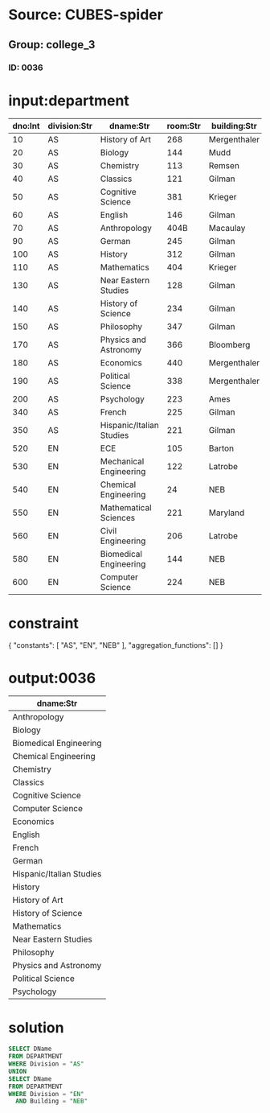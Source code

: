 # Source: CUBES-spider
## Group: college_3
### ID: 0036

# input:department

| dno:Int | division:Str | dname:Str | room:Str | building:Str | dphone:Int |
|---|---|---|---|---|---|
| 10 | AS | History of Art | 268 | Mergenthaler | 7117 |
| 20 | AS | Biology | 144 | Mudd | 7330 |
| 30 | AS | Chemistry | 113 | Remsen | 7429 |
| 40 | AS | Classics | 121 | Gilman | 7556 |
| 50 | AS | Cognitive Science | 381 | Krieger | 7119 |
| 60 | AS | English | 146 | Gilman | 7544 |
| 70 | AS | Anthropology | 404B | Macaulay | 7272 |
| 90 | AS | German | 245 | Gilman | 7508 |
| 100 | AS | History | 312 | Gilman | 7575 |
| 110 | AS | Mathematics | 404 | Krieger | 7399 |
| 130 | AS | Near Eastern Studies | 128 | Gilman | 7499 |
| 140 | AS | History of Science | 234 | Gilman | 7501 |
| 150 | AS | Philosophy | 347 | Gilman | 7524 |
| 170 | AS | Physics and Astronomy | 366 | Bloomberg | 7347 |
| 180 | AS | Economics | 440 | Mergenthaler | 7601 |
| 190 | AS | Political Science | 338 | Mergenthaler | 7540 |
| 200 | AS | Psychology | 223 | Ames | 7055 |
| 340 | AS | French | 225 | Gilman | 7227 |
| 350 | AS | Hispanic/Italian Studies | 221 | Gilman | 7226 |
| 520 | EN | ECE | 105 | Barton | 7033 |
| 530 | EN | Mechanical Engineering | 122 | Latrobe | 7132 |
| 540 | EN | Chemical Engineering | 24 | NEB | 7170 |
| 550 | EN | Mathematical Sciences | 221 | Maryland | 7195 |
| 560 | EN | Civil Engineering | 206 | Latrobe | 8680 |
| 580 | EN | Biomedical Engineering | 144 | NEB | 8482 |
| 600 | EN | Computer Science | 224 | NEB | 8577 |

# constraint

{
  "constants": [
    "AS",
    "EN",
    "NEB"
  ],
  "aggregation_functions": []
}

# output:0036

| dname:Str |
|---|
| Anthropology |
| Biology |
| Biomedical Engineering |
| Chemical Engineering |
| Chemistry |
| Classics |
| Cognitive Science |
| Computer Science |
| Economics |
| English |
| French |
| German |
| Hispanic/Italian Studies |
| History |
| History of Art |
| History of Science |
| Mathematics |
| Near Eastern Studies |
| Philosophy |
| Physics and Astronomy |
| Political Science |
| Psychology |

# solution

```sql
SELECT DName
FROM DEPARTMENT
WHERE Division = "AS"
UNION
SELECT DName
FROM DEPARTMENT
WHERE Division = "EN"
  AND Building = "NEB"
```
